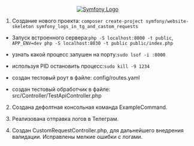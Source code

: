<p align="center"><a href="https://symfony.com" target="_blank">
    <img src="https://symfony.com/logos/symfony_dynamic_01.svg" alt="Symfony Logo">
</a></p>

1. Создание нового проекта:
`composer create-project symfony/website-skeleton symfony_logs_in_tg_and_castom_requests`

- Запуск встроенного сервера:`php -S localhost:8000 -t public`,
`APP_ENV=dev php -S localhost:8030 -t public public/index.php`

- узнать какой процесс запушен на порту:`sudo lsof -i :8000`

- используя PID остановить процесс:`sudo kill -9 1234`

- создан тестовый роут в файле: config/routes.yaml

- создан тестовый обработчик в файле: src/Controller/TestApiController.php

2. Создана дефолтная консольная команда ExampleCommand.

3. Реализована отправка логов в Телеграм.

4. Создан CustomRequestController.php, для дальнейшего внедрения валидации. Исправлены мелкие ошибки с логами.